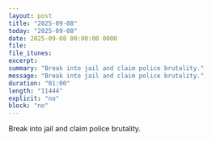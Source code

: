```yaml
---
layout: post
title: "2025-09-08"
today: "2025-09-08"
date: 2025-09-08 00:00:00 0000
file:
file_itunes:
excerpt:
summary: "Break into jail and claim police brutality."
message: "Break into jail and claim police brutality."
duration: "01:00"
length: "11444"
explicit: "no"
block: "no"
---
```

Break into jail and claim police brutality.

